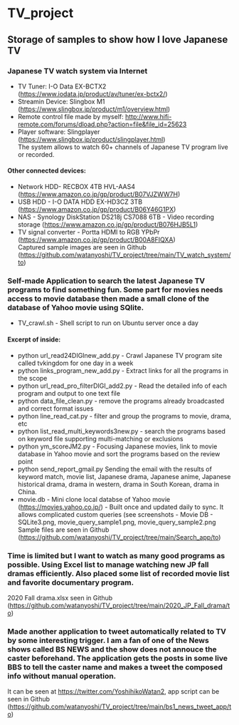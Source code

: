 # TV_project
## Storage of samples to show how I love Japanese TV

### Japanese TV watch system via Internet
* TV Tuner: I-O Data EX-BCTX2 (https://www.iodata.jp/product/av/tuner/ex-bctx2/)  
* Streamin Device: Slingbox M1 (https://www.slingbox.jp/product/m1/overview.html)  
* Remote control file made by myself: http://www.hifi-remote.com/forums/dload.php?action=file&file_id=25623  
* Player software: Slingplayer (https://www.slingbox.jp/product/slingplayer.html)  
The system allows to watch 60+ channels of Japanese TV program live or recorded.  
#### Other connected devices:  
* Network HDD- RECBOX 4TB HVL-AAS4 (https://www.amazon.co.jp/gp/product/B07VJZWW7H)  
* USB HDD - I-O DATA HDD EX-HD3CZ 3TB (https://www.amazon.co.jp/gp/product/B06Y46G1PX)  
* NAS - Synology DiskStation DS218j CS7088 6TB - Video recording storage (https://www.amazon.co.jp/gp/product/B076HJB5L1)  
* TV signal converter - Portta HDMI to RGB YPbPr (https://www.amazon.co.jp/gp/product/B00A8FIQXA)  
Captured sample images are seen in Github (https://github.com/watanyoshi/TV_project/tree/main/TV_watch_system/to)  

### Self-made Application to search the latest Japanese TV programs to find something fun. Some part for movies needs access to movie database then made a small clone of the database of Yahoo movie using SQlite.  
* TV_crawl.sh - Shell script to run on Ubuntu server once a day  
#### Excerpt of inside:  
* python url_read24DIGInew_add.py - Crawl Japanese TV program site called tvkingdom for one day in a week  
* python links_program_new_add.py - Extract links for all the programs in the scope  
* python url_read_pro_filterDIGI_add2.py - Read the detailed info of each program and output to one text file  
* python data_file_clean.py - remove the programs already broadcasted and correct format issues  
* python line_read_cat.py - filter and group the programs to movie, drama, etc  
* python list_read_multi_keywords3new.py - search the programs based on keyword file supporting multi-matching or exclusions  
* python ym_scoreJM2.py - Focusing Japanese movies, link to movie database in Yahoo movie and sort the programs based on the review point  
* python send_report_gmail.py Sending the email with the results of keyword match, movie list, Japanese drama, Japanese anime, Japanese historical drama, drama in western, drama in South Korean, drama in China.  
* movie.db - Mini clone local databse of Yahoo movie (https://movies.yahoo.co.jp/) - Built once and updated daily to sync. It allows complicated custom queries (see screenshots - Movie DB - SQLite3.png, movie_query_sample1.png, movie_query_sample2.png  
Sample files are seen in Github (https://github.com/watanyoshi/TV_project/tree/main/Search_app/to)  

### Time is limited but I want to watch as many good programs as possible. Using Excel list to manage watching new JP fall dramas efficiently. Also placed some list of recorded movie list and favorite documentary program.  
2020 Fall drama.xlsx seen in Github (https://github.com/watanyoshi/TV_project/tree/main/2020_JP_Fall_drama/to)  

### Made another application to tweet automatically related to TV by some interesting trigger. I am a fan of one of the News shows called BS NEWS and the show does not annouce the caster beforehand. The application gets the posts in some live BBS to tell the caster name and makes a tweet the composed info without manual operation.  
It can be seen at https://twitter.com/YoshihikoWatan2, app script can be seen in Github (https://github.com/watanyoshi/TV_project/tree/main/bs1_news_tweet_app/to)  


